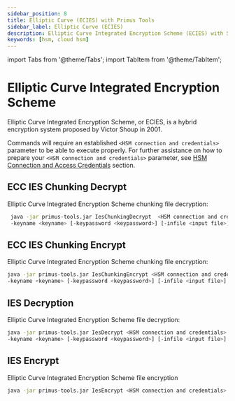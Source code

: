 ```yaml
---
sidebar_position: 8
title: Elliptic Curve (ECIES) with Primus Tools
sidebar_label: Elliptic Curve (ECIES)
description: Elliptic Curve Integrated Encryption Scheme (ECIES) with Securosys Primus Tools and Hardware Security Modules (HSMs)
keywords: [hsm, cloud hsm]
---
```


import Tabs from '@theme/Tabs';
import TabItem from '@theme/TabItem';

# Elliptic Curve Integrated Encryption Scheme

Elliptic Curve Integrated Encryption Scheme, or ECIES, is a hybrid encryption system proposed by Victor Shoup in 2001.

Commands will require an established `<HSM connection and credentials>` parameter to be able to execute properly. For further assistance on how to prepare your `<HSM connection and credentials>` parameter, see [HSM Connection and Access Credentials](/primus-tools/Installation/Provider) section.

## ECC IES Chunking Decrypt

Elliptic Curve Integrated Encryption Scheme chunking file decryption:
```bash
 java -jar primus-tools.jar IesChunkingDecrypt  <HSM connection and credentials> /
 -keyname <keyname> [-keypassword <keypassword>] [-infile <input file>] [-outfile <output file>]
 ```

## ECC IES Chunking Encrypt

Elliptic Curve Integrated Encryption Scheme chunking file encryption:
```bash
java -jar primus-tools.jar IesChunkingEncrypt <HSM connection and credentials> /
-keyname <keyname> [-keypassword <keypassword>] [-infile <input file>] [-outfile <output file>]
```

## IES Decryption

Elliptic Curve Integrated Encryption Scheme file decryption:
```bash
java -jar primus-tools.jar IesDecrypt <HSM connection and credentials> /
-keyname <keyname> [-keypassword <keypassword>] [-infile <input file>] [-outfile <output file>]
```

## IES Encrypt

Elliptic Curve Integrated Encryption Scheme file encryption

```bash
java -jar primus-tools.jar IesEncrypt <HSM connection and credentials> / -keyname <keyname> [-keypassword <keypassword>] [-infile <input file>] [-outfile <output file>]
```
